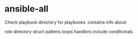 # ansible-all

Check playbook directory for playbooks.
contains info about

role directory struct
pattens
loops
handlers
include
conditionals

